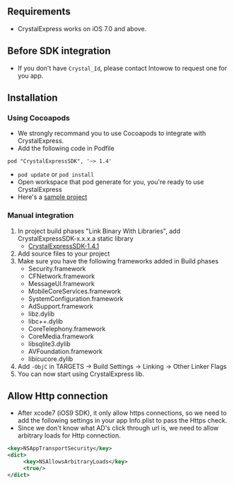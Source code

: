 ## Requirements
- CrystalExpress works on iOS 7.0 and above.

## Before SDK integration
- If you don't have `Crystal_Id`, please contact Intowow to request one for you app.

## Installation
### Using Cocoapods
- We strongly recommand you to use Cocoapods to integrate with CrystalExpress.
- Add the following code in Podfile
```
pod "CrystalExpressSDK", '~> 1.4'
```
- `pod update` or `pod install`
- Open workspace that pod generate for you, you're ready to use CrystalExpress
- Here's a [sample project](https://github.com/ytli1204/CrystalExpressSample)

### Manual integration
1. In project build phases "Link Binary With Libraries", add CrystalExpressSDK-x.x.x.a static library
    - [CrystalExpressSDK-1.4.1](https://s3-ap-northeast-1.amazonaws.com/intowow/ios/Manual/CrystalExpressSDK-1.4.1.zip)
2. Add source files to your project
3. Make sure you have the following frameworks added in Build phases
    - Security.framework
    - CFNetwork.framework
    - MessageUI.framework
    - MobileCoreServices.framework
    - SystemConfiguration.framework
    - AdSupport.framework
    - libz.dylib
    - libc++.dylib
    - CoreTelephony.framework
    - CoreMedia.framework
    - libsqlite3.dylib
    - AVFoundation.framework
    - libicucore.dylib
4. Add `-ObjC` in TARGETS -> Build Settings -> Linking -> Other Linker Flags
5. You can now start using CrystalExpress lib.

## Allow Http connection
- After xcode7 (iOS9 SDK), it only allow https connections, so we need to add the following settings in your app Info.plist to pass the Https check.
- Since we don't know what AD's click through url is, we need to allow arbitrary loads for Http connection.
```xml
<key>NSAppTransportSecurity</key>
<dict>
     <key>NSAllowsArbitraryLoads</key>
     <true/>
</dict>
```
